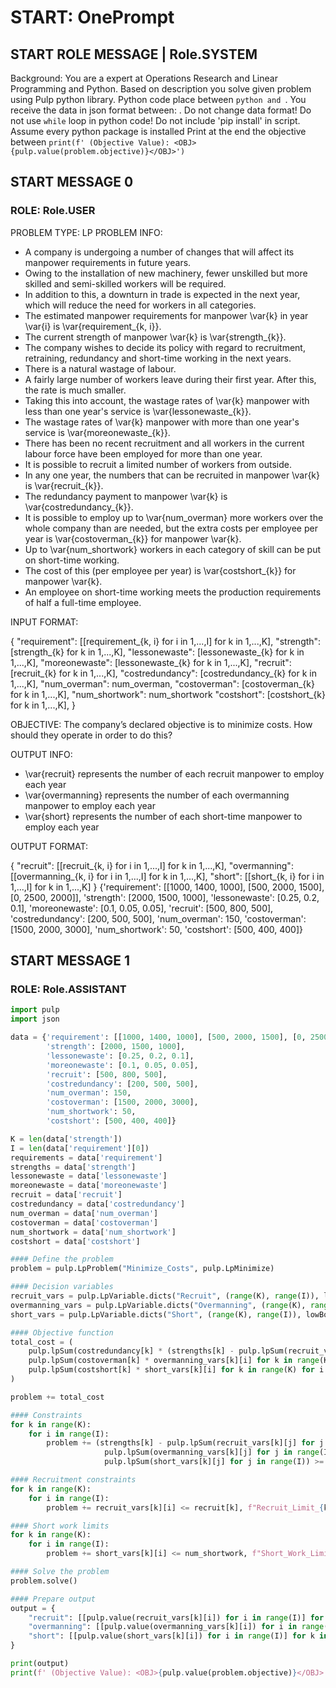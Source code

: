 # START: OnePrompt 
## START ROLE MESSAGE | Role.SYSTEM 
Background: You are a expert at Operations Research and Linear Programming and Python. Based on description you solve given problem using Pulp python library. Python code place between ```python and ```. You receive the data in json format between: <DATA></DATA>. Do not change data format! Do not use `while` loop in python code! Do not include 'pip install' in script. Assume every python package is installed Print at the end the objective between <OBJ></OBJ> `print(f' (Objective Value): <OBJ>{pulp.value(problem.objective)}</OBJ>')`  
## START MESSAGE 0 
### ROLE: Role.USER
<DESCRIPTION>
PROBLEM TYPE: LP
PROBLEM INFO:

- A company is undergoing a number of changes that will affect its manpower requirements in future years. 
- Owing to the installation of new machinery, fewer unskilled but more skilled and semi-skilled workers will be required. 
- In addition to this, a downturn in trade is expected in the next year, which will reduce the need for workers in all categories.
- The estimated manpower requirements for manpower \var{k} in year \var{i} is \var{requirement_{k, i}}.
- The current strength of manpower \var{k} is \var{strength_{k}}.
- The company wishes to decide its policy with regard to recruitment, retraining, redundancy and short-time working in the next years.
- There is a natural wastage of labour. 
- A fairly large number of workers leave during their first year. After this, the rate is much smaller. 
- Taking this into account, the wastage rates of \var{k} manpower with less than one year's service is \var{lessonewaste_{k}}.
- The wastage rates of \var{k} manpower with more than one year's service is \var{moreonewaste_{k}}.
- There has been no recent recruitment and all workers in the current labour force have been employed for more than one year.
- It is possible to recruit a limited number of workers from outside. 
- In any one year, the numbers that can be recruited in manpower \var{k} is \var{recruit_{k}}.
- The redundancy payment to manpower \var{k} is \var{costredundancy_{k}}.
- It is possible to employ up to \var{num_overman} more workers over the whole company than are needed, but the extra costs per employee per year is \var{costoverman_{k}} for manpower \var{k}.
- Up to \var{num_shortwork} workers in each category of skill can be put on short-time working. 
- The cost of this (per employee per year) is \var{costshort_{k}} for manpower \var{k}.
- An employee on short-time working meets the production requirements of half a full-time employee.


INPUT FORMAT:

{
    "requirement": [[requirement_{k, i} for i in 1,...,I] for k in 1,...,K],
    "strength": [strength_{k} for k in 1,...,K],
    "lessonewaste": [lessonewaste_{k} for k in 1,...,K],
    "moreonewaste": [lessonewaste_{k} for k in 1,...,K],
    "recruit": [recruit_{k} for k in 1,...,K],
    "costredundancy": [costredundancy_{k} for k in 1,...,K],
    "num_overman": num_overman,
    "costoverman": [costoverman_{k} for k in 1,...,K],
    "num_shortwork": num_shortwork
    "costshort": [costshort_{k} for k in 1,...,K],
}


OBJECTIVE: The company’s declared objective is to minimize costs. How should they operate in order to do this?

OUTPUT INFO:

- \var{recruit} represents the number of each recruit manpower to employ each year
- \var{overmanning} represents the number of each overmanning manpower to employ each year
- \var{short} represents the number of each short-time manpower to employ each year

OUTPUT FORMAT:

{
    "recruit": [[recruit_{k, i} for i in 1,...,I] for k in 1,...,K],
    "overmanning": [[overmanning_{k, i} for i in 1,...,I] for k in 1,...,K],
    "short": [[short_{k, i} for i in 1,...,I] for k in 1,...,K]
}
</DESCRIPTION>
<DATA>
{'requirement': [[1000, 1400, 1000], [500, 2000, 1500], [0, 2500, 2000]], 'strength': [2000, 1500, 1000], 'lessonewaste': [0.25, 0.2, 0.1], 'moreonewaste': [0.1, 0.05, 0.05], 'recruit': [500, 800, 500], 'costredundancy': [200, 500, 500], 'num_overman': 150, 'costoverman': [1500, 2000, 3000], 'num_shortwork': 50, 'costshort': [500, 400, 400]}</DATA>


## START MESSAGE 1 
### ROLE: Role.ASSISTANT
```python
import pulp
import json

data = {'requirement': [[1000, 1400, 1000], [500, 2000, 1500], [0, 2500, 2000]], 
        'strength': [2000, 1500, 1000], 
        'lessonewaste': [0.25, 0.2, 0.1], 
        'moreonewaste': [0.1, 0.05, 0.05], 
        'recruit': [500, 800, 500], 
        'costredundancy': [200, 500, 500], 
        'num_overman': 150, 
        'costoverman': [1500, 2000, 3000], 
        'num_shortwork': 50, 
        'costshort': [500, 400, 400]}

K = len(data['strength'])
I = len(data['requirement'][0])
requirements = data['requirement']
strengths = data['strength']
lessonewaste = data['lessonewaste']
moreonewaste = data['moreonewaste']
recruit = data['recruit']
costredundancy = data['costredundancy']
num_overman = data['num_overman']
costoverman = data['costoverman']
num_shortwork = data['num_shortwork']
costshort = data['costshort']

#### Define the problem
problem = pulp.LpProblem("Minimize_Costs", pulp.LpMinimize)

#### Decision variables
recruit_vars = pulp.LpVariable.dicts("Recruit", (range(K), range(I)), lowBound=0, cat='Continuous')
overmanning_vars = pulp.LpVariable.dicts("Overmanning", (range(K), range(I)), lowBound=0, cat='Continuous')
short_vars = pulp.LpVariable.dicts("Short", (range(K), range(I)), lowBound=0, cat='Continuous')

#### Objective function
total_cost = (
    pulp.lpSum(costredundancy[k] * (strengths[k] - pulp.lpSum(recruit_vars[k][i] for i in range(I))) for k in range(K)) + 
    pulp.lpSum(costoverman[k] * overmanning_vars[k][i] for k in range(K) for i in range(I)) +
    pulp.lpSum(costshort[k] * short_vars[k][i] for k in range(K) for i in range(I))
)

problem += total_cost

#### Constraints
for k in range(K):
    for i in range(I):
        problem += (strengths[k] - pulp.lpSum(recruit_vars[k][j] for j in range(i + 1)) +
                     pulp.lpSum(overmanning_vars[k][j] for j in range(I)) -
                     pulp.lpSum(short_vars[k][j] for j in range(I)) >= requirements[k][i] - (num_overman if i == I-1 else 0), f"Manpower_Constraint_{k}_{i}")

#### Recruitment constraints
for k in range(K):
    for i in range(I):
        problem += recruit_vars[k][i] <= recruit[k], f"Recruit_Limit_{k}_{i}"

#### Short work limits
for k in range(K):
    for i in range(I):
        problem += short_vars[k][i] <= num_shortwork, f"Short_Work_Limit_{k}_{i}"

#### Solve the problem
problem.solve()

#### Prepare output
output = {
    "recruit": [[pulp.value(recruit_vars[k][i]) for i in range(I)] for k in range(K)],
    "overmanning": [[pulp.value(overmanning_vars[k][i]) for i in range(I)] for k in range(K)],
    "short": [[pulp.value(short_vars[k][i]) for i in range(I)] for k in range(K)]
}

print(output)
print(f' (Objective Value): <OBJ>{pulp.value(problem.objective)}</OBJ>')
```

